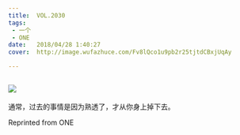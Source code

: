 ```yaml
---
title:	VOL.2030
tags:
 - 一个
 - ONE
date:	2018/04/28 1:40:27
cover:	http://image.wufazhuce.com/Fv8lQco1u9pb2r25tjtdCBxjUqAy

---
```

![](http://image.wufazhuce.com/Fv8lQco1u9pb2r25tjtdCBxjUqAy)
---

通常，过去的事情是因为熟透了，才从你身上掉下去。
 
Reprinted from ONE
